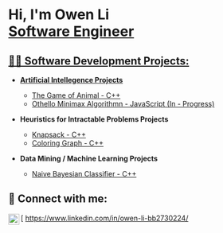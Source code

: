 <h1>Hi, I'm Owen Li <br/><a href="https://github.com/owenbebebe">Software Engineer</a> <a href="https://www.linkedin.com/in/joshmadakor/"></h1>

<h2>👨‍💻 Software Development Projects:</h2>

- <b>Artificial Intellegence Projects</b>
  - [The Game of Animal - C++](https://github.com/owenbebebe/AI---The-Game-of-Animal)
  - [Othello Minimax Algorithmn - JavaScript (In - Progress)](https://github.com/owenbebebe/Othello)
  
- <b>Heuristics for Intractable Problems Projects</b>
  - [Knapsack - C++](https://github.com/owenbebebe/KnapSack)
  - [Coloring Graph - C++](https://github.com/owenbebebe/Coloring-Graph)
  
- <b>Data Mining / Machine Learning Projects</b>
  - [Naive Bayesian Classifier - C++](https://github.com/owenbebebe/Naive-Bayesian-Classifier)

<h2> 🤳 Connect with me:</h2>

[<img align="left" alt="Owen Li | LinkedIn" width="22px" src="https://cdn.jsdelivr.net/npm/simple-icons@v3/icons/linkedin.svg" /> https://www.linkedin.com/in/owen-li-bb2730224/

